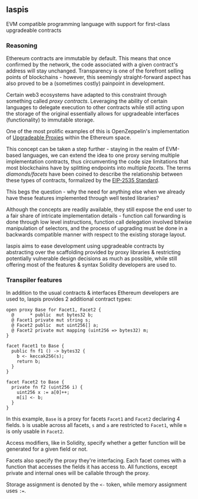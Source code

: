 
## Iaspis

EVM compatible programming language with support for first-class upgradeable contracts

### Reasoning

Ethereum contracts are immutable by default. This means that once confirmed by the network, the code associated with a given contract's address will stay unchanged. Transparency is one of the forefront selling points of blockchains - however, this seemingly straight-forward aspect has also proved to be a (sometimes costly) painpoint in development. 

Certain web3 ecosystems have adapted to this constraint through something called _proxy contracts_. Leveraging the ability of certain languages to delegate execution to other contracts while still acting upon the storage of the original essentially allows for upgradeable interfaces (functionality) to immutable storage.

One of the most prolific examples of this is OpenZeppelin's implementation of [Upgradeable Proxies](https://docs.openzeppelin.com/upgrades-plugins/1.x/proxies) within the Ethereum space.

This concept can be taken a step further - staying in the realm of EVM-based languages, we can extend the idea to one proxy serving multiple implementation contracts, thus circumventing the code size limitations that most blockchains have by splitting endpoints into multiple _facets_. The terms _diamonds/facets_ have been coined to describe the relationship between these types of contracts, formalized by the [EIP-2535 Standard](https://eips.ethereum.org/EIPS/eip-2535). 

This begs the question - why the need for anything else when we already have these features implemented through well tested libraries?

Although the concepts are readily available, they still expose the end user to a fair share of intricate implementation details - function call forwarding is done through low level instructions, function call delegation involved bitwise manipulation of selectors, and the process of upgrading must be done in a backwards compatible manner with respect to the existing storage layout.  

Iaspis aims to ease development using upgradeable contracts by abstracting over the scaffolding provided by proxy libraries & restricting potentially vulnerable design decisions as much as possible, while still offering most of the features & syntax Solidity developers are used to.

### Transpiler features

In addition to the usual contracts & interfaces Ethereum developers are used to, Iaspis provides 2 additional contract types:

```
open proxy Base for Facet1, Facet2 {
  @      * public  mut bytes32 b;
  @ Facet1 private mut string s; 
  @ Facet2 public  mut uint256[] a;
  @ Facet2 private mut mapping (uint256 => bytes32) m;
}
```

```
facet Facet1 to Base {
  public fn f1 () -> bytes32 {
    b <- keccak256(s);
    return b;
  }
}
```

```
facet Facet2 to Base {
  private fn f2 (uint256 i) {
    uint256 x := a[0]++;
    m[i] <- b;
  }
}
```

In this example, `Base` is a proxy for facets `Facet1` and `Facet2` declaring 4 fields. `b` is usable across all facets, `s` and `a` are restricted to `Facet1`, while `m` is only usable in `Facet2`.

Access modifiers, like in Solidity, specify whether a getter function will be generated for a given field or not.

Facets also specify the proxy they're interfacing. Each facet comes with a function that accesses the fields it has access to. All functions, except private and internal ones will be callable through the proxy. 

Storage assignment is denoted by the `<-` token, while memory assignment uses `:=`.